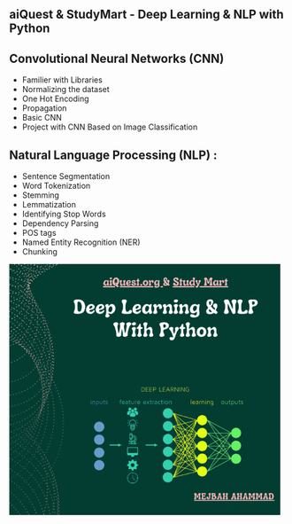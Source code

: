 ## aiQuest &amp; StudyMart - Deep Learning &amp; NLP with Python

## Convolutional Neural Networks (CNN)
- Familier with Libraries
- Normalizing the dataset
- One Hot Encoding
- Propagation
- Basic CNN
- Project with CNN Based on Image Classification

## Natural Language Processing (NLP) :
- Sentence Segmentation
- Word Tokenization
- Stemming
- Lemmatization
- Identifying Stop Words
- Dependency Parsing
- POS tags
- Named Entity Recognition (NER)
- Chunking


![alt text](https://github.com/isrt09/Deep_Learning/blob/main/Cover.png?raw=true)
